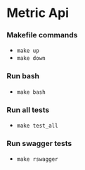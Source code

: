 # Metric Api

### Makefile commands
* `make up`
* `make down`

### Run bash
* `make bash`

### Run all tests
* `make test_all`

### Run swagger tests
* `make rswagger`
